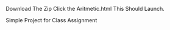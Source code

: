 Download The Zip 
Click the Aritmetic.html
This Should Launch. 

Simple Project for Class Assignment 
